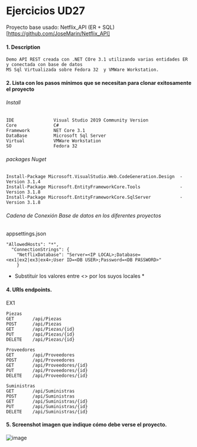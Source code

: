 # Ejercicios UD27
Proyecto base usado: Netflix_API (ER + SQL) [https://github.com/JoseMarin/Netflix_API]

#### 1. Description
```
Demo API REST creada con .NET COre 3.1 utilizando varias entidades ER y conectada con base de datos 
MS Sql Virtualizada sobre Fedora 32  y VMWare Workstation.
```

#### 2. Lista con los pasos mínimos que se necesitan para clonar exitosamente el proyecto

###### Install
```
IDE               Visual Studio 2019 Community Version
Core              C# 
Framework         NET Core 3.1
DataBase          Microsoft Sql Server 
Virtual           VMWare Workstation
SO                Fedora 32
```
###### packages Nuget 
```
Install-Package Microsoft.VisualStudio.Web.CodeGeneration.Design  -Version 3.1.4
Install-Package Microsoft.EntityFrameworkCore.Tools               -Version 3.1.8
Install-Package Microsoft.EntityFrameworkCore.SqlServer           -Version 3.1.8
```
###### Cadena de Conexión Base de datos en los diferentes proyectos
appsettings.json
```
"AllowedHosts": "*",
  "ConnectionStrings": {
    "NetflixDatabase": "Server=<IP LOCAL>;Database=<ex1|ex2|ex3|ex4>;User ID=<DB USER>;Password=<DB PASSWORD>"
    }
```
* Substituir los valores entre <> por los suyos locales *
#### 4. URIs endpoints.
EX1
```
Piezas
GET       /api/Piezas
POST      /api/Piezas
GET       /api/Piezas/{id}
PUT       /api/Piezas/{id}
DELETE    /api/Piezas/{id}

Proveedores
GET       /api/Proveedores
POST      /api/Proveedores
GET       /api/Proveedores/{id}
PUT       /api/Proveedores/{id}
DELETE    /api/Proveedores/{id}

Suministras
GET       /api/Suministras
POST      /api/Suministras
GET       /api/Suministras/{id}
PUT       /api/Suministras/{id}
DELETE    /api/Suministras/{id}

```

#### 5. Screenshot imagen que indique cómo debe verse el proyecto.
![image](https://i.imgur.com/ldKpJAs.png)
